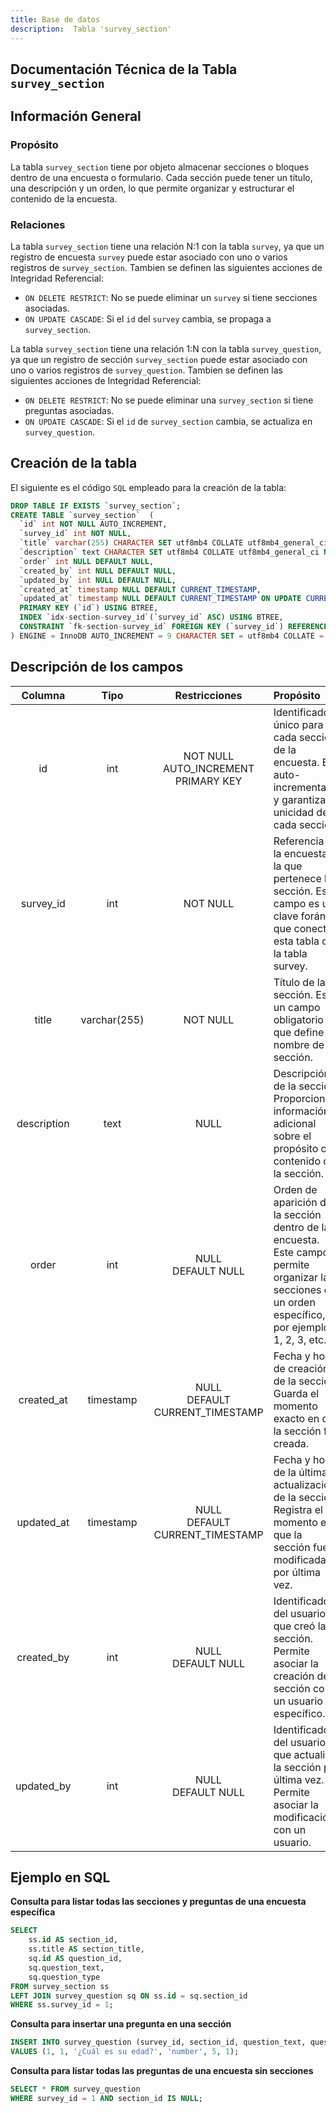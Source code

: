 ```yaml
---
title: Base de datos
description:  Tabla 'survey_section'
---
```



## Documentación Técnica de la Tabla `survey_section`

## Información General

### Propósito
La tabla `survey_section` tiene por objeto almacenar secciones o bloques dentro de una encuesta o formulario. Cada sección puede tener un título, una descripción y un orden, lo que permite organizar y estructurar el contenido de la encuesta.

### Relaciones
La tabla `survey_section` tiene una relación N:1 con la tabla `survey`, ya que un registro de encuesta `survey` puede estar asociado con uno o varios registros de `survey_section`.
Tambien se definen las siguientes acciones de Integridad Referencial:
- `ON DELETE RESTRICT`: No se puede eliminar un `survey` si tiene secciones asociadas.
- `ON UPDATE CASCADE`: Si el `id` del `survey` cambia, se propaga a `survey_section`.

La tabla `survey_section` tiene una relación 1:N con la tabla `survey_question`, ya que un registro de sección `survey_section` puede estar asociado con uno o varios registros de `survey_question`.
Tambien se definen las siguientes acciones de Integridad Referencial:
- `ON DELETE RESTRICT`: No se puede eliminar una `survey_section` si tiene preguntas asociadas.
- `ON UPDATE CASCADE`: Si el `id` de `survey_section` cambia, se actualiza en `survey_question`.

## Creación de la tabla
El siguiente es el código `SQL` empleado para la creación de la tabla:
``` sql
DROP TABLE IF EXISTS `survey_section`;
CREATE TABLE `survey_section`  (
  `id` int NOT NULL AUTO_INCREMENT,
  `survey_id` int NOT NULL,
  `title` varchar(255) CHARACTER SET utf8mb4 COLLATE utf8mb4_general_ci NOT NULL,
  `description` text CHARACTER SET utf8mb4 COLLATE utf8mb4_general_ci NULL,
  `order` int NULL DEFAULT NULL,
  `created_by` int NULL DEFAULT NULL,
  `updated_by` int NULL DEFAULT NULL,
  `created_at` timestamp NULL DEFAULT CURRENT_TIMESTAMP,
  `updated_at` timestamp NULL DEFAULT CURRENT_TIMESTAMP ON UPDATE CURRENT_TIMESTAMP,
  PRIMARY KEY (`id`) USING BTREE,
  INDEX `idx-section-survey_id`(`survey_id` ASC) USING BTREE,
  CONSTRAINT `fk-section-survey_id` FOREIGN KEY (`survey_id`) REFERENCES `survey` (`id`) ON DELETE RESTRICT ON UPDATE CASCADE
) ENGINE = InnoDB AUTO_INCREMENT = 9 CHARACTER SET = utf8mb4 COLLATE = utf8mb4_general_ci ROW_FORMAT = Dynamic;
```

## Descripción de los campos
|Columna	|Tipo		|Restricciones	|Propósito	|
|:-------------:|:-------------:|:-------------:|:-------------|
|id	|int	|NOT NULL<br>AUTO_INCREMENT<br>PRIMARY KEY	|Identificador único para cada sección de la encuesta. Es auto-incrementable y garantiza la unicidad de cada sección.|
|survey_id	|int	|NOT NULL	|Referencia a la encuesta a la que pertenece la sección. Este campo es una clave foránea que conecta esta tabla con la tabla survey.|
|title	|varchar(255)	|NOT NULL	|Título de la sección. Es un campo obligatorio que define el nombre de la sección.|
|description	|text	|NULL	|Descripción de la sección. Proporciona información adicional sobre el propósito o el contenido de la sección.|
|order	|int	|NULL<br>DEFAULT NULL	|Orden de aparición de la sección dentro de la encuesta. Este campo permite organizar las secciones en un orden específico, por ejemplo, 1, 2, 3, etc.|
|created_at	|timestamp	|NULL<br>DEFAULT CURRENT_TIMESTAMP	|Fecha y hora de creación de la sección. Guarda el momento exacto en que la sección fue creada.|
|updated_at	|timestamp	|NULL<br>DEFAULT CURRENT_TIMESTAMP	|Fecha y hora de la última actualización de la sección. Registra el momento en que la sección fue modificada por última vez.|
|created_by	|int	|NULL<br>DEFAULT NULL	|Identificador del usuario que creó la sección. Permite asociar la creación de la sección con un usuario específico.|
|updated_by	|int	|NULL<br>DEFAULT NULL	|Identificador del usuario que actualizó la sección por última vez. Permite asociar la modificación con un usuario.|


## Ejemplo en SQL

**Consulta para listar todas las secciones y preguntas de una encuesta específica**
``` sql
SELECT 
    ss.id AS section_id, 
    ss.title AS section_title, 
    sq.id AS question_id, 
    sq.question_text, 
    sq.question_type 
FROM survey_section ss
LEFT JOIN survey_question sq ON ss.id = sq.section_id
WHERE ss.survey_id = 1;
```

**Consulta para insertar una pregunta en una sección**
``` sql
INSERT INTO survey_question (survey_id, section_id, question_text, question_type, points, created_by) 
VALUES (1, 1, '¿Cuál es su edad?', 'number', 5, 1);
```  

**Consulta para listar todas las preguntas de una encuesta sin secciones**
``` sql
SELECT * FROM survey_question 
WHERE survey_id = 1 AND section_id IS NULL;
``` 
